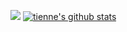![](https://komarev.com/ghpvc/?username=tienne)
[![tienne's github stats](https://github-readme-stats.vercel.app/api?username=tienne&show_icons=true&theme=dracula)](https://github.com/anuraghazra/github-readme-stats)
